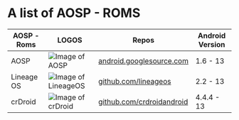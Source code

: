 # A list of AOSP - ROMS

| AOSP - Roms   |      LOGOS    |   Repos| Android Version |
| ------------- | ------------- |------------- |------------- |
| AOSP  | ![Image of AOSP](https://www.gstatic.com/devrel-devsite/prod/va1f717a97b905b2c8de529cdc78ca43b19ecb0645cb4b2109baf3f0a02fcaa4b/androidsource/images/touchicon-180.png) |[android.googlesource.com](https://android.googlesource.com/platform/manifest/)| 1.6 -  13|
| Lineage OS  | ![Image of LineageOS](https://upload.wikimedia.org/wikipedia/commons/b/be/Lineage_OS_Logo.png) |[github.com/lineageos](https://github.com/lineageos)|2.2 - 13|
|crDroid|![Image of crDroid](https://1.bp.blogspot.com/-9z77Z9fNQuo/XdbhOw9xYQI/AAAAAAAAgTg/fq0ccN4p-tYN6FOzGI5Gpf_H2yuPZIu_gCLcBGAsYHQ/s1600/crdroid-pie.png)|[github.com/crdroidandroid](github.com/crdroidandroid)|4.4.4 - 13|